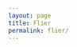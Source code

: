 ```yaml
---
layout: page
title: Flier
permalink: flier/
---
```


<!-- <object data="{{ site.url }}{{ site.baseurl }}/_pdfs/Algebra_I_Reference_Sheet.pdf" width="1000" height="1000" type="application/pdf"></object> -->

<object data="{{ site.url }}{{ site.baseurl }}/_pdfs/RSMF_Flier.pdf" width="1000" height="1000" type="application/pdf"></object>
